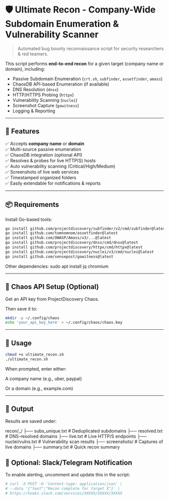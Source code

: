 # 🛡️ Ultimate Recon - Company-Wide Subdomain Enumeration & Vulnerability Scanner

> Automated bug bounty reconnaissance script for security researchers & red teamers.

This script performs **end-to-end recon** for a given target (company name or domain), including:
- Passive Subdomain Enumeration (`crt.sh`, `subfinder`, `assetfinder`, `amass`)
- ChaosDB API-based Enumeration (if available)
- DNS Resolution (`dnsx`)
- HTTP/HTTPS Probing (`httpx`)
- Vulnerability Scanning (`nuclei`)
- Screenshot Capture (`gowitness`)
- Logging & Reporting

---

## 🚀 Features

✅ Accepts **company name** or **domain**  
✅ Multi-source passive enumeration  
✅ ChaosDB integration (optional API)  
✅ Resolves & probes for live HTTP(S) hosts  
✅ Auto vulnerability scanning (Critical/High/Medium)  
✅ Screenshots of live web services  
✅ Timestamped organized folders  
✅ Easily extendable for notifications & reports

---

## 📦 Requirements

Install Go-based tools:

```bash
go install github.com/projectdiscovery/subfinder/v2/cmd/subfinder@latest
go install github.com/tomnomnom/assetfinder@latest
go install github.com/OWASP/Amass/v3/...@latest
go install github.com/projectdiscovery/dnsx/cmd/dnsx@latest
go install github.com/projectdiscovery/httpx/cmd/httpx@latest
go install github.com/projectdiscovery/nuclei/v3/cmd/nuclei@latest
go install github.com/sensepost/gowitness@latest
``` 


Other dependencies:
sudo apt install jq chromium

---

## 🔐 Chaos API Setup (Optional)
Get an API key from ProjectDiscovery Chaos.

Then save it to:
```bash
mkdir -p ~/.config/chaos
echo 'your_api_key_here' > ~/.config/chaos/chaos.key
```
---

## 🧪 Usage
```bash
chmod +x ultimate_recon.sh
./ultimate_recon.sh
```
When prompted, enter either:

A company name (e.g., uber, paypal)

Or a domain (e.g., example.com)

---
## 📁 Output
Results are saved under:

recon/<targetname>_<timestamp>/
├── subs_unique.txt      # Deduplicated subdomains
├── resolved.txt         # DNS-resolved domains
├── live.txt             # Live HTTP/S endpoints
├── nuclei/vulns.txt     # Vulnerability scan results
├── screenshots/         # Captures of live domains
├── summary.txt          # Quick recon summary

## 📢 Optional: Slack/Telegram Notification
To enable alerting, uncomment and update this in the script:
```bash
# curl -X POST -H 'Content-type: application/json' \
# --data '{"text":"Recon complete for target X"}' \
# https://hooks.slack.com/services/XXXXX/XXXXX/XXXXX
``` 

